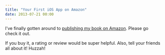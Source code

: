 ```yaml
---
title: "Your First iOS App on Amazon"
date: 2013-07-21 00:00
---
```


<p>I've finally gotten around to <a href="http://www.amazon.com/gp/product/B00E25SF4M/ref=as_li_ss_tl?ie=UTF8&amp;camp=1789&amp;creative=390957&amp;creativeASIN=B00E25SF4M&amp;linkCode=as2&amp;tag=ashfur-20">publishing my book on Amazon</a>. Please go check it out. </p>

<p>If you buy it, a rating or review would be super helpful. Also, tell your friends all about it! Huzzah!</p>

<!-- more -->

